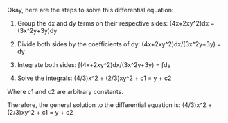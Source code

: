 Okay, here are the steps to solve this differential equation:

1. Group the dx and dy terms on their respective sides:
   (4x+2xy^2)dx = (3x^2y+3y)dy

2. Divide both sides by the coefficients of dy:
   (4x+2xy^2)dx/(3x^2y+3y) = dy

3. Integrate both sides:
   ∫(4x+2xy^2)dx/(3x^2y+3y) = ∫dy

4. Solve the integrals:
   (4/3)x^2 + (2/3)xy^2 + c1 = y + c2

Where c1 and c2 are arbitrary constants.

Therefore, the general solution to the differential equation is:
(4/3)x^2 + (2/3)xy^2 + c1 = y + c2
